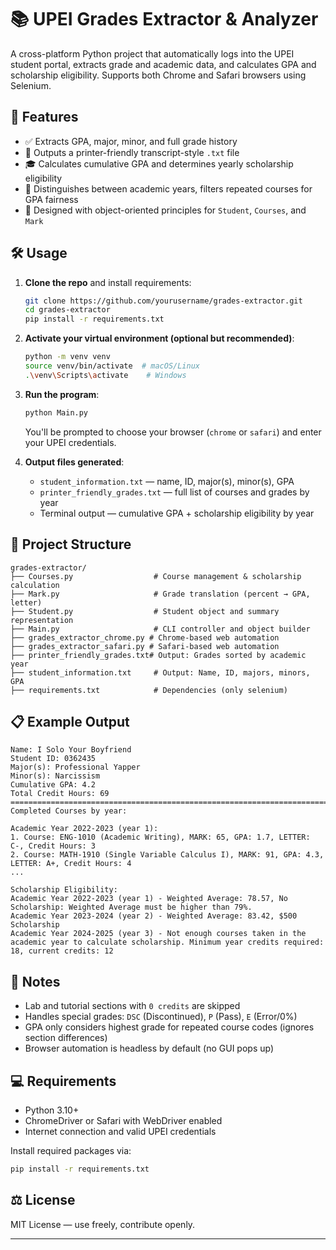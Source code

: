 # 📚 UPEI Grades Extractor & Analyzer

A cross-platform Python project that automatically logs into the UPEI student portal, extracts grade and academic data, and calculates GPA and scholarship eligibility. Supports both Chrome and Safari browsers using Selenium.

## 🚀 Features

- ✅ Extracts GPA, major, minor, and full grade history
- 📄 Outputs a printer-friendly transcript-style `.txt` file
- 🎓 Calculates cumulative GPA and determines yearly scholarship eligibility
- 🔎 Distinguishes between academic years, filters repeated courses for GPA fairness
- 🧪 Designed with object-oriented principles for `Student`, `Courses`, and `Mark`

## 🛠️ Usage

1. **Clone the repo** and install requirements:
   ```bash
   git clone https://github.com/yourusername/grades-extractor.git
   cd grades-extractor
   pip install -r requirements.txt
   ```

2. **Activate your virtual environment (optional but recommended)**:
   ```bash
   python -m venv venv
   source venv/bin/activate  # macOS/Linux
   .\venv\Scripts\activate    # Windows
   ```

3. **Run the program**:
   ```bash
   python Main.py
   ```

   You'll be prompted to choose your browser (`chrome` or `safari`) and enter your UPEI credentials.

4. **Output files generated**:
   - `student_information.txt` — name, ID, major(s), minor(s), GPA
   - `printer_friendly_grades.txt` — full list of courses and grades by year
   - Terminal output — cumulative GPA + scholarship eligibility by year

## 🧱 Project Structure

```
grades-extractor/
├── Courses.py                  # Course management & scholarship calculation
├── Mark.py                     # Grade translation (percent → GPA, letter)
├── Student.py                  # Student object and summary representation
├── Main.py                     # CLI controller and object builder
├── grades_extractor_chrome.py # Chrome-based web automation
├── grades_extractor_safari.py # Safari-based web automation
├── printer_friendly_grades.txt# Output: Grades sorted by academic year
├── student_information.txt     # Output: Name, ID, majors, minors, GPA
├── requirements.txt            # Dependencies (only selenium)
```

## 📋 Example Output

```
Name: I Solo Your Boyfriend
Student ID: 0362435
Major(s): Professional Yapper
Minor(s): Narcissism
Cumulative GPA: 4.2
Total Credit Hours: 69
====================================================================================================
Completed Courses by year:

Academic Year 2022-2023 (year 1):
1. Course: ENG-1010 (Academic Writing), MARK: 65, GPA: 1.7, LETTER: C-, Credit Hours: 3
2. Course: MATH-1910 (Single Variable Calculus I), MARK: 91, GPA: 4.3, LETTER: A+, Credit Hours: 4
...

Scholarship Eligibility:
Academic Year 2022-2023 (year 1) - Weighted Average: 78.57, No Scholarship: Weighted Average must be higher than 79%.
Academic Year 2023-2024 (year 2) - Weighted Average: 83.42, $500 Scholarship
Academic Year 2024-2025 (year 3) - Not enough courses taken in the academic year to calculate scholarship. Minimum year credits required: 18, current credits: 12
```

## 🧠 Notes

- Lab and tutorial sections with `0 credits` are skipped
- Handles special grades: `DSC` (Discontinued), `P` (Pass), `E` (Error/0%)
- GPA only considers highest grade for repeated course codes (ignores section differences)
- Browser automation is headless by default (no GUI pops up)

## 💻 Requirements

- Python 3.10+
- ChromeDriver or Safari with WebDriver enabled
- Internet connection and valid UPEI credentials

Install required packages via:

```bash
pip install -r requirements.txt
```

## ⚖️ License

MIT License — use freely, contribute openly.

---

